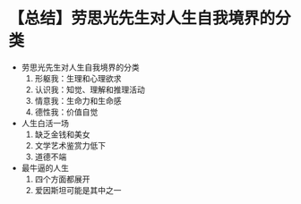 # 【总结】劳思光先生对人生自我境界的分类

-   劳思光先生对人生自我境界的分类
    1.  形躯我：生理和心理欲求
    2.  认识我：知觉、理解和推理活动
    3.  情意我：生命力和生命感
    4.  德性我：价值自觉
-   人生白活一场
    1.  缺乏金钱和美女
    2.  文学艺术鉴赏力低下
    3.  道德不端
-   最牛逼的人生
    1.  四个方面都展开
    2.  爱因斯坦可能是其中之一